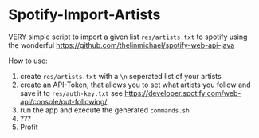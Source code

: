# Spotify-Import-Artists

VERY simple script to import a given list `res/artists.txt` to spotify using the wonderful https://github.com/thelinmichael/spotify-web-api-java

How to use:
1. create `res/artists.txt` with a `\n` seperated list of your artists
2. create an API-Token, that allows you to set what artists you follow and save it to `res/auth-key.txt` see
https://developer.spotify.com/web-api/console/put-following/
3. run the app and execute the generated `commands.sh`
4. ???
5. Profit
